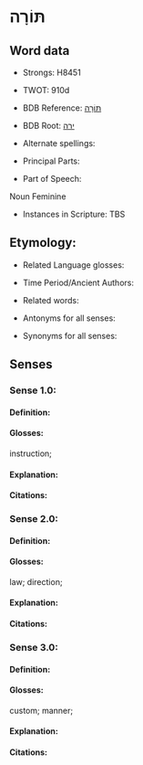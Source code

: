 # תּוֹרָה

<!-- Status: S2="NeedsEdits" -->
<!-- Lexica used for edits:   -->

## Word data

* Strongs: H8451

* TWOT: 910d

* BDB Reference: [תּוֹרָה](rc://en/bdb/dict/j.di.af)

* BDB Root: [ירה](rc://en/bdb/dict/j.di.aa)

* Alternate spellings:

* Principal Parts:

* Part of Speech:

Noun Feminine

* Instances in Scripture: TBS

## Etymology:

* Related Language glosses:

* Time Period/Ancient Authors:

* Related words:

* Antonyms for all senses:

* Synonyms for all senses:

## Senses

### Sense 1.0:

#### Definition:

#### Glosses:

instruction; 

#### Explanation:

#### Citations:



### Sense 2.0:

#### Definition:

#### Glosses:

law; direction; 

#### Explanation:

#### Citations:



### Sense 3.0:

#### Definition:

#### Glosses:

custom; manner; 

#### Explanation:

#### Citations:



